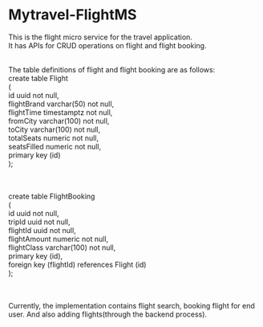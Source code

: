 # Mytravel-FlightMS
This is the flight micro service for the travel application.<br> 
It has APIs for CRUD operations on flight and flight booking.<br><br>

The table definitions of flight and flight booking are as follows:<br>
create table Flight<br>
(<br>
	id uuid not null,<br>
	flightBrand varchar(50) not null,<br>
	flightTime timestamptz not null,<br>
	fromCity varchar(100) not null,<br>
	toCity varchar(100) not null,<br>
	totalSeats numeric not null,<br>
	seatsFilled numeric not null,<br>
	primary key (id)<br>
);<br>
<br><br>

create table FlightBooking<br>
(<br>
	id uuid not null,<br>
	tripId uuid not null,<br>
	flightId uuid not null,<br>
	flightAmount numeric not null,<br>
	flightClass varchar(100) not null,<br>
	primary key (id),<br>
	foreign key (flightId) references Flight (id)<br>
);<br>


<br><br>
Currently, the implementation contains flight search, booking flight for end user. And also adding flights(through the backend process).<br>

